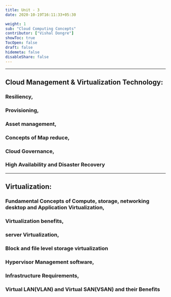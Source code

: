 ```yaml
---
title: Unit - 3
date: 2020-10-19T16:11:33+05:30

weight: 1
sub: "Cloud Computing Concepts"
contributor: ["Vishal Dongre"]
showToc: true
TocOpen: false
draft: false
hidemeta: false
disableShare: false
---
```


---

## Cloud Management & Virtualization Technology:

### Resiliency,

### Provisioning,

### Asset management,

### Concepts of Map reduce,

### Cloud Governance,

### High Availability and Disaster Recovery

---

## Virtualization:

### Fundamental Concepts of Compute, storage, networking desktop and Application Virtualization,

### Virtualization benefits,

### server Virtualization,

### Block and file level storage virtualization

### Hypervisor Management software,

### Infrastructure Requirements,

### Virtual LAN(VLAN) and Virtual SAN(VSAN) and their Benefits
